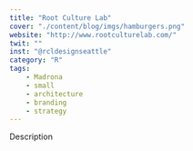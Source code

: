 ```yaml
---
title: "Root Culture Lab"
cover: "./content/blog/imgs/hamburgers.png"
website: "http://www.rootculturelab.com/"
twit: ""
inst: "@rcldesignseattle"
category: "R"
tags:
    - Madrona
    - small
    - architecture
    - branding
    - strategy
---
```


Description
